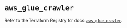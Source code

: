# `aws_glue_crawler`

Refer to the Terraform Registry for docs: [`aws_glue_crawler`](https://registry.terraform.io/providers/hashicorp/aws/6.8.0/docs/resources/glue_crawler).
